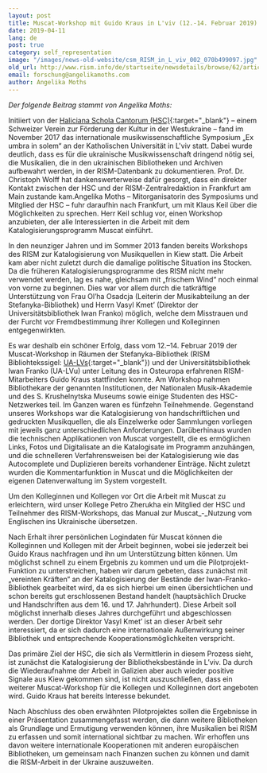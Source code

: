 ```yaml
---
layout: post
title: Muscat-Workshop mit Guido Kraus in L'viv (12.-14. Februar 2019)
date: 2019-04-11
lang: de
post: true
category: self_representation
image: "/images/news-old-website/csm_RISM_in_L_viv_002_070b499097.jpg"
old_url: http://www.rism.info/de/startseite/newsdetails/browse/62/article/64/muscat-workshop-with-guido-kraus-in-lviv-12-14-february-2019.html
email: forschung@angelikamoths.com
author: Angelika Moths
---
```



_Der folgende Beitrag stammt von Angelika Moths:_

Initiiert von der [Haliciana Schola Cantorum (HSC)](http://hsc.lviv.ua/en/){:target="_blank"} – einem Schweizer Verein zur Förderung der Kultur in der Westukraine – fand im November 2017 das internationale musikwissenschaftliche Symposium „Ex umbra in solem“ an der Katholischen Universität in L'viv statt. Dabei wurde deutlich, dass es für die ukrainische Musikwissenschaft dringend nötig sei, die Musikalien, die in den ukrainischen Bibliotheken und Archiven aufbewahrt werden, in der RISM-Datenbank zu dokumentieren. Prof. Dr. Christoph Wolff hat dankenswerterweise dafür gesorgt, dass ein direkter Kontakt zwischen der HSC und der RISM-Zentralredaktion in Frankfurt am Main zustande kam.Angelika Moths – Mitorganisatorin des Symposiums und Mitglied der HSC – fuhr daraufhin nach Frankfurt, um mit Klaus Keil über die Möglichkeiten zu sprechen. Herr Keil schlug vor, einen Workshop anzubieten, der alle Interessierten in die Arbeit mit dem Katalogisierungsprogramm Muscat einführt.

In den neunziger Jahren und im Sommer 2013 fanden bereits Workshops des RISM zur Katalogisierung von Musikquellen in Kiew statt. Die Arbeit kam aber nicht zuletzt durch die damalige politische Situation ins Stocken. Da die früheren Katalogisierungsprogramme des RISM nicht mehr verwendet werden, lag es nahe, gleichsam mit „frischem Wind“ noch einmal von vorne zu beginnen. Dies war vor allem durch die tatkräftige Unterstützung von Frau Ol’ha Osadcja (Leiterin der Musikabteilung an der Stefanyka-Bibliothek) und Herrn Vasyl Kmet’ (Direktor der Universitätsbibliothek Iwan Franko) möglich, welche dem Misstrauen und der Furcht vor Fremdbestimmung ihrer Kollegen und Kolleginnen entgegenwirkten.

Es war deshalb ein schöner Erfolg, dass vom 12.–14. Februar 2019 der Muscat-Workshop in Räumen der Stefanyka-Bibliothek (RISM Bibliohtekssigel: [UA-LVs](https://opac.rism.info/search?View=rism&siglum=UA-LVs&Language=en){:target="_blank"}) und der Universitätsbibliothek Iwan Franko (UA-LVu) unter Leitung des in Osteuropa erfahrenen RISM-Mitarbeiters Guido Kraus stattfinden konnte. Am Workshop nahmen Bibliothekare der genannten Institutionen, der Nationalen Musik-Akademie und des S. Krushelnytska Museums sowie einige Studenten des HSC-Netzwerkes teil. Im Ganzen waren es fünfzehn Teilnehmende. Gegenstand unseres Workshops war die Katalogisierung von handschriftlichen und gedruckten Musikquellen, die als Einzelwerke oder Sammlungen vorliegen mit jeweils ganz unterschiedlichen Anforderungen. Darüberhinaus wurden die technischen Applikationen von Muscat vorgestellt, die es ermöglichen Links, Fotos und Digitalisate an die Katalogisate im Programm anzuhängen, und die schnelleren Verfahrensweisen bei der Katalogisierung wie das Autocomplete und Duplizieren bereits vorhandener Einträge. Nicht zuletzt wurden die Kommentarfunktion in Muscat und die Möglichkeiten der eigenen Datenverwaltung im System vorgestellt.

Um den Kolleginnen und Kollegen vor Ort die Arbeit mit Muscat zu erleichtern, wird unser Kollege Petro Zherukha ein Mitglied der HSC und Teilnehmer des RISM-Workshops, das Manual zur Muscat_-_Nutzung vom Englischen ins Ukrainische übersetzen.

Nach Erhalt ihrer persönlichen Logindaten für Muscat können die Kolleginnen und Kollegen mit der Arbeit beginnen, wobei sie jederzeit bei Guido Kraus nachfragen und ihn um Unterstützung bitten können. Um möglichst schnell zu einem Ergebnis zu kommen und um die Pilotprojekt-Funktion zu unterstreichen, haben wir darum gebeten, dass zunächst mit „vereinten Kräften“ an der Katalogisierung der Bestände der Iwan-Franko-Bibliothek gearbeitet wird, da es sich hierbei um einen übersichtlichen und schon bereits gut erschlossenen Bestand handelt (hauptsächlich Drucke und Handschriften aus dem 16. und 17. Jahrhundert). Diese Arbeit soll möglichst innerhalb dieses Jahres durchgeführt und abgeschlossen werden. Der dortige Direktor Vasyl Kmet’ ist an dieser Arbeit sehr interessiert, da er sich dadurch eine internationale Außenwirkung seiner Bibliothek und entsprechende Kooperationsmöglichkeiten verspricht.

Das primäre Ziel der HSC, die sich als Vermittlerin in diesem Prozess sieht, ist zunächst die Katalogisierung der Bibliotheksbestände in L’viv. Da durch die Wiederaufnahme der Arbeit in Galizien aber auch wieder positive Signale aus Kiew gekommen sind, ist nicht auszuschließen, dass ein weiterer Muscat-Workshop für die Kollegen und Kolleginnen dort angeboten wird. Guido Kraus hat bereits Interesse bekundet.

Nach Abschluss des oben erwähnten Pilotprojektes sollen die Ergebnisse in einer Präsentation zusammengefasst werden, die dann weitere Bibliotheken als Grundlage und Ermutigung verwenden können, ihre Musikalien bei RISM zu erfassen und somit international sichtbar zu machen. Wir erhoffen uns davon weitere internationale Kooperationen mit anderen europäischen Bibliotheken, um gemeinsam nach Finanzen suchen zu können und damit die RISM-Arbeit in der Ukraine auszuweiten.



